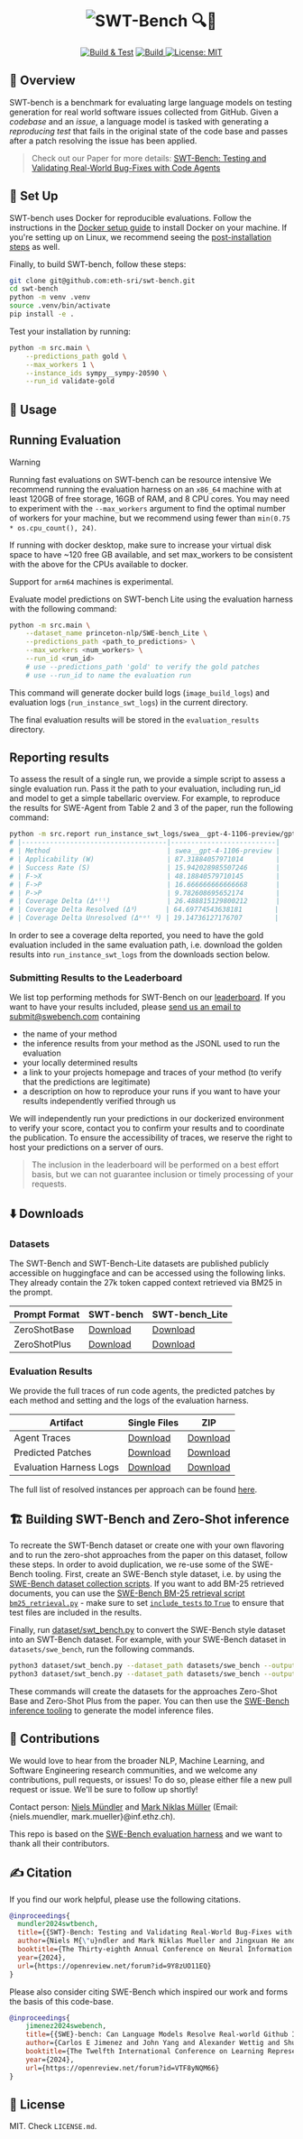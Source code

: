 <div align="center">
    <h1><img src="./docs/static/images/logo.svg" alt="SWT-Bench 🔍🦙"></h1>

[![Build & Test](https://github.com/logic-star-ai/swt-bench/actions/workflows/build.yml/badge.svg)](https://github.com/logic-star-ai/swt-bench/actions/workflows/build.yml)
   <a href="https://www.python.org/">
        <img alt="Build" src="https://img.shields.io/badge/Python-3.9+-1f425f.svg?color=blue">
    </a>
[![License: MIT](https://img.shields.io/badge/License-MIT-yellow.svg)](https://opensource.org/licenses/MIT)

</div>


## 👋 Overview

SWT-bench is a benchmark for evaluating large language models on testing generation for real world software issues collected from GitHub.
Given a *codebase* and an *issue*, a language model is tasked with generating a *reproducing test* that fails in the original state of the code base and passes after a patch resolving the issue has been applied.

> Check out our Paper for more details: [SWT-Bench: Testing and Validating Real-World Bug-Fixes with Code Agents](https://openreview.net/pdf?id=9Y8zUO11EQ)

## 🚀 Set Up
SWT-bench uses Docker for reproducible evaluations.
Follow the instructions in the [Docker setup guide](https://docs.docker.com/engine/install/) to install Docker on your machine.
If you're setting up on Linux, we recommend seeing the [post-installation steps](https://docs.docker.com/engine/install/linux-postinstall/) as well.

Finally, to build SWT-bench, follow these steps:
```bash
git clone git@github.com:eth-sri/swt-bench.git
cd swt-bench
python -m venv .venv
source .venv/bin/activate
pip install -e .
```

Test your installation by running:
```bash
python -m src.main \
    --predictions_path gold \
    --max_workers 1 \
    --instance_ids sympy__sympy-20590 \
    --run_id validate-gold
```

## 💽 Usage

## Running Evaluation

> [!WARNING]
> Running fast evaluations on SWT-bench can be resource intensive
> We recommend running the evaluation harness on an `x86_64` machine with at least 120GB of free storage, 16GB of RAM, and 8 CPU cores.
> You may need to experiment with the `--max_workers` argument to find the optimal number of workers for your machine, but we recommend using fewer than `min(0.75 * os.cpu_count(), 24)`.
>
> If running with docker desktop, make sure to increase your virtual disk space to have ~120 free GB available, and set max_workers to be consistent with the above for the CPUs available to docker.
>
> Support for `arm64` machines is experimental.

Evaluate model predictions on SWT-bench Lite using the evaluation harness with the following command:
```bash
python -m src.main \
    --dataset_name princeton-nlp/SWE-bench_Lite \
    --predictions_path <path_to_predictions> \
    --max_workers <num_workers> \
    --run_id <run_id>
    # use --predictions_path 'gold' to verify the gold patches
    # use --run_id to name the evaluation run
```

This command will generate docker build logs (`image_build_logs`) and evaluation logs (`run_instance_swt_logs`) in the current directory.

The final evaluation results will be stored in the `evaluation_results` directory.

## Reporting results

To assess the result of a single run, we provide a simple script to assess a single evaluation run.
Pass it the path to your evaluation, including run_id and model to get a simple tabellaric overview.
For example, to reproduce the results for SWE-Agent from Table 2 and 3 of the paper, run the following command:

```bash
python -m src.report run_instance_swt_logs/swea__gpt-4-1106-preview/gpt4__SWE-bench_Lite__default_test_demo3__t-0.00__p-0.95__c-3.00__install-1
# |------------------------------------|--------------------------|
# | Method                             | swea__gpt-4-1106-preview |
# | Applicability (W)                  | 87.31884057971014        |
# | Success Rate (S)                   | 15.942028985507246       |
# | F->X                               | 48.18840579710145        |
# | F->P                               | 16.666666666666668       |
# | P->P                               | 9.782608695652174        |
# | Coverage Delta (Δᵃˡˡ)              | 26.488815129800212       |
# | Coverage Delta Resolved (Δᔆ)       | 64.69774543638181        |
# | Coverage Delta Unresolved (Δⁿᵒᵗ ᔆ) | 19.14736127176707        |
```

In order to see a coverage delta reported, you need to have the gold evaluation included in the same evaluation path, i.e. download the golden results into `run_instance_swt_logs` from the downloads section below.

### Submitting Results to the Leaderboard

We list top performing methods for SWT-Bench on our [leaderboard](https://swtbench.com). If you want to have your results included, please [send us an email to submit@swebench.com](mailto:submit@swtbench.com?subject=SWT-Bench%20Submission&body=Hi%20there%2C%0A%0ASWT-Bench%20is%20great%21%20We%20want%20to%20submit%20our%20agent%20evaluation%20to%20the%20leaderboard.%0A%0APlease%20find%20attached%201%29%20the%20predictions%20of%20our%20cool%20agent%20as%20jsonl%20zip%2C%202%29%20the%20resulting%20evaluation%20report%2C%20and%203%29%20a%20link%20to%20the%20project%20and%20inference%20traces%3A) containing

- the name of your method
- the inference results from your method as the JSONL used to run the evaluation
- your locally determined results
- a link to your projects homepage and traces of your method (to verify that the predictions are legitimate)
- a description on how to reproduce your runs if you want to have your results independently verified through us

We will independently run your predictions in our dockerized environment to verify your score, contact you to confirm your results and to coordinate the publication. To ensure the accessibility of traces, we reserve the right to host your predictions on a server of ours.

> The inclusion in the leaderboard will be performed on a best effort basis, but we can not guarantee inclusion or timely processing of your requests.



## ⬇️ Downloads

### Datasets

The SWT-Bench and SWT-Bench-Lite datasets are published publicly accessible on huggingface and can be accessed using the following links. They already contain the 27k token capped context retrieved via BM25 in the prompt.

| Prompt Format | SWT-bench                                                                     | SWT-bench_Lite                                                                     |
|---------------|-------------------------------------------------------------------------------|------------------------------------------------------------------------------------|
| ZeroShotBase  | [Download](https://huggingface.co/datasets/nmuendler/SWT-bench_bm25_27k_zsb/) | [Download](https://huggingface.co/datasets/nmuendler/SWT-bench_Lite_bm25_27k_zsb/) |             
| ZeroShotPlus  | [Download](https://huggingface.co/datasets/nmuendler/SWT-bench_bm25_27k_zsp/) | [Download](https://huggingface.co/datasets/nmuendler/SWT-bench_Lite_bm25_27k_zsp/) |             

### Evaluation Results

We provide the full traces of run code agents, the predicted patches by each method and setting and the logs of the evaluation harness.

| Artifact          | Single Files                                                            | ZIP                                                                                |
|-------------------|---------------------------------------------------------------------------|------------------------------------------------------------------------------------|
| Agent Traces      | [Download](https://files.sri.inf.ethz.ch/swt-bench/agent_traces//) | [Download](https://files.sri.inf.ethz.ch/swt-bench/agent_traces/) |             
| Predicted Patches | [Download](https://files.sri.inf.ethz.ch/swt-bench/inference_output/) | [Download](https://files.sri.inf.ethz.ch/swt-bench/inference_output.zip) |
| Evaluation Harness Logs | [Download](https://files.sri.inf.ethz.ch/swt-bench/run_instance_swt_logs) | [Download](https://files.sri.inf.ethz.ch/swt-bench/run_instance_swt_logs.zip) |

The full list of resolved instances per approach can be found [here](https://files.sri.inf.ethz.ch/swt-bench/resolved_per_approach.json).

## 🏗 Building SWT-Bench and Zero-Shot inference

To recreate the SWT-Bench dataset or create one with your own flavoring
and to run the zero-shot approaches from the paper on this dataset, follow these steps.
In order to avoid duplication, we re-use some of the SWE-Bench tooling.
First, create an SWE-Bench style dataset, i.e. by using the [SWE-Bench dataset collection scripts](https://github.com/princeton-nlp/SWE-bench/tree/main/swebench/collect).
If you want to add BM-25 retrieved documents, you can use the [SWE-Bench BM-25 retrieval script `bm25_retrieval.py`](https://github.com/princeton-nlp/SWE-bench/tree/main/swebench/inference/make_datasets) - make sure to set [`include_tests` to `True`](https://github.com/princeton-nlp/SWE-bench/blob/d99c1c45880375bdca90b2ffd2627576c886a1b2/swebench/inference/make_datasets/bm25_retrieval.py#L188C42-L188C55) to ensure that test files are included in the results.

Finally, run [dataset/swt_bench.py](dataset/swt_bench.py) to convert the SWE-Bench style dataset into an SWT-Bench dataset.
For example, with your SWE-Bench dataset in `datasets/swe_bench`, run the following commands.

```bash
python3 dataset/swt_bench.py --dataset_path datasets/swe_bench --output_path dataset/swt_bench_zsb --mode base
python3 dataset/swt_bench.py --dataset_path datasets/swe_bench --output_path dataset/swt_bench_zsp --mode plus
```

These commands will create the datasets for the approaches Zero-Shot Base and Zero-Shot Plus from the paper.
You can then use the [SWE-Bench inference tooling](https://github.com/princeton-nlp/SWE-bench/tree/main/swebench/inference) to generate
the model inference files.

## 💫 Contributions
We would love to hear from the broader NLP, Machine Learning, and Software Engineering research communities, and we welcome any contributions, pull requests, or issues!
To do so, please either file a new pull request or issue. We'll be sure to follow up shortly!

Contact person: [Niels Mündler](https://www.sri.inf.ethz.ch/people/niels) and [Mark Niklas Müller](https://www.sri.inf.ethz.ch/people/mark) (Email: {niels.muendler, mark.mueller}@inf.ethz.ch).

This repo is based on the [SWE-Bench evaluation harness](https://github.com/princeton-nlp/SWE-bench) and we want to thank all their contributors. 

## ✍️ Citation
If you find our work helpful, please use the following citations.
```bib
@inproceedings{
  mundler2024swtbench,
  title={{SWT}-Bench: Testing and Validating Real-World Bug-Fixes with Code Agents},
  author={Niels M{\"u}ndler and Mark Niklas Mueller and Jingxuan He and Martin Vechev},
  booktitle={The Thirty-eighth Annual Conference on Neural Information Processing Systems},
  year={2024},
  url={https://openreview.net/forum?id=9Y8zUO11EQ}
}
```

Please also consider citing SWE-Bench which inspired our work and forms the basis of this code-base.
```bib
@inproceedings{
    jimenez2024swebench,
    title={{SWE}-bench: Can Language Models Resolve Real-world Github Issues?},
    author={Carlos E Jimenez and John Yang and Alexander Wettig and Shunyu Yao and Kexin Pei and Ofir Press and Karthik R Narasimhan},
    booktitle={The Twelfth International Conference on Learning Representations},
    year={2024},
    url={https://openreview.net/forum?id=VTF8yNQM66}
}
```

## 🪪 License
MIT. Check `LICENSE.md`.
